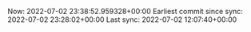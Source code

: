 Now: 2022-07-02 23:38:52.959328+00:00 Earliest commit since sync: 2022-07-02 23:28:02+00:00 Last sync: 2022-07-02 12:07:40+00:00
